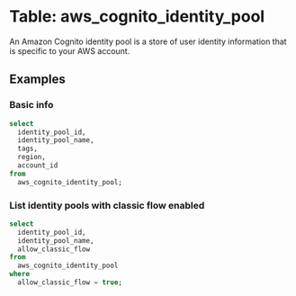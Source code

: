 # Table: aws_cognito_identity_pool

An Amazon Cognito identity pool is a store of user identity information that is specific to your AWS account.

## Examples

### Basic info

```sql
select
  identity_pool_id,
  identity_pool_name,
  tags,
  region,
  account_id
from
  aws_cognito_identity_pool;
```

### List identity pools with classic flow enabled

```sql
select
  identity_pool_id,
  identity_pool_name,
  allow_classic_flow
from
  aws_cognito_identity_pool
where
  allow_classic_flow = true;
```

